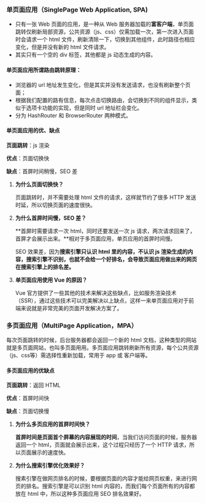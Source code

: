 ### 单页面应用（SinglePage Web Application, SPA)

- 只有一张 Web 页面的应用，是一种从 Web 服务器加载的**富客户端**，单页面跳转仅刷新局部资源，公共资源（js、css）仅需加载一次，第一次进入页面时会请求一个 html 文件，刷新清除一下，切换到其他组件，此时路径也相应变化，但是并没有新的 html 文件请求。
- 其实只有一个空的 div 标签，其他都是 js 动态生成的内容。

#### 单页面应用所谓路由跳转原理：

- 浏览器的 url 地址发生变化，但是其实并没有发送请求，也没有刷新整个页面；
- 根据我们配置的路有信息，每次点击切换路由，会切换到不同的组件显示，类似于选项卡功能的实现，但是同时 url 地址栏会变化。
- 分为 HashRouter 和 BrowserRouter 两种模式。

#### 单页面应用的优、缺点

**页面跳转**：js 渲染

**优点**：页面切换快

**缺点**：首屏时间稍慢，SEO 差

1. **为什么页面切换快？**

   页面跳转时，并不需要处理 html 文件的请求，这样就节约了很多 HTTP 发送时延，所以切换页面的速度很快。

2. **为什么首屏时间慢，SEO 差？**

   **首屏时需要请求一次 html，同时还要发送一次 js 请求，两次请求回来了，首屏才会展示出来。**相对于多页面应用，单页应用的首屏时间慢。

   SEO 效果差，因为**搜索引擎只认识 html 里的内容，不认识 js 渲染生成的内容，搜索引擎不识别，也就不会给一个好排名，会导致页面应用做出来的网页在搜索引擎上的排名差。**

3. **单页面应用使用 Vue 的原因？**

   Vue 官方提供了一些其他的技术来解决这些缺点，比如服务渲染技术（SSR），通过这些技术可以完美解决以上缺点，这样一来单页面应用对于前端来说就是非常完美的页面开发解决方案了。

### 多页面应用（MultiPage Application，MPA）

每次页面跳转的时候，后台服务器都会返回一个新的 html 文档，这种类型的网站就是多页面网站，也叫多页面用用。多页面应用跳转刷新所有资源，每个公共资源（js、css等）需选择性重新加载，常用于 app 或 客户端等。

#### 多页面应用的优缺点

**页面跳转**：返回 HTML

**优点**：首屏时间快

**缺点**：页面切换慢

1. **为什么多页应用的首屏时间快？**

   **首屏时间是页面首个屏幕的内容展现的时间**，当我们访问页面的时候，服务器返回一个 html，页面就会展示出来，这个过程只经历了一个 HTTP 请求，所以页面展示的速度快。

2. **为什么搜索引擎优化效果好？**

   搜素引擎在做网页排名的时候，要根据页面的内容才能给网页权重，来进行网页的排名。搜索引擎是可以识别 html 内容的，而我们每个页面所有的内容都放在 html 中，所以这种多页面应用 SEO 排名效果好。